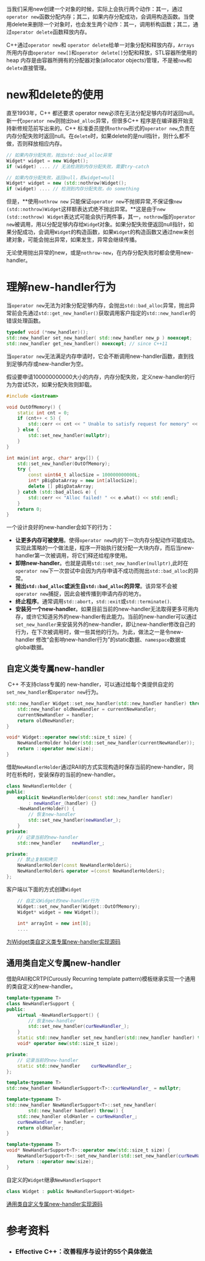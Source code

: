 当我们采用new创建一个对象的时候，实际上会执行两个动作：其一，通过`operator new`函数分配内存；其二，如果内存分配成功，会调用构造函数。当使用delete来删除一个对象时，也会发生两个动作：其一，调用析构函数；其二，通过`operator delete`函数释放内存。

C++通过`operator new`和 `operator delete`给单一对象分配和释放内存，`Arrays `所用内存由`operator new[]`和`operator delete[]`分配和释放，STL容器所使用的 heap 内存是由容器所拥有的分配器对象(allocator objects)管理，不是被`new`和`delete`直接管理。

# new和delete的使用

直至1993年，C++ 都还要求 operator new必须在无法分配足够内存时返回null。新一代`operator new`则抛出`bad_alloc`异常，但很多C++ 程序是在编译器开始支持新修规范前写出来的。C++ 标准委员提供`nothrow`形式的`operator new`,负责在内存分配失败时返回null。在`delete`时，如果delete的是null指针，则什么都不做，否则释放相应内存。

```C++
// 如果内存分配失败，抛出std::bad_alloc异常
Widget* widget = new Widget();
if (widget) .... // 无法检测到内存分配失败，需要try-catch

// 如果内存分配失败，返回null，即widget=null
Widget* widget = new (std::nothrow)Widget();
if (widget) .... // 检测到内存分配失败，do something
```

但是，**使用`nothrow new` 只能保证`operator new`不抛掷异常,不保证像`new (std::nothrow)Widget`这样额表达式绝不抛出异常。**这是由于`new (std::nothrow) Widget`表达式可能会执行两件事，其一，`nothrow`版的`operator new`被调用，用以分配足够内存给`Widge`t对象。如果分配失败便返回null指针，如果分配成功，会调用`Widget`的构造函数，如果`Widget`的构造函数又通过new来创建对象，可能会抛出异常，如果发生，异常会继续传播。

无论使用抛出异常的new，或是`nothrow-new`，在内存分配失败时都会使用new-handler。

# 理解new-handler行为

当`operator new`无法为对象分配足够内存，会抛出`std::bad_alloc`异常，抛出异常前会先通过`std::get_new_handler()`获取调用客户指定的`std::new_handler`的错误处理函数。

```C++
typedef void (*new_handler)();
std::new_handler set_new_handler( std::new_handler new_p ) noexcept;
std::new_handler get_new_handler() noexcept; // since C++11
```

当`operator new`无法满足内存申请时，它会不断调用new-handler函数，直到找到足够内存或new-handler为空。

假设要申请100000000000大小的内存，内存分配失败，定义new-handler的行为为尝试5次，如果分配失败则卸载。

```C++
#include <iostream>

void OutOfMemory() {
    static int cnt = 0;
    if (cnt++ < 5) {
        std::cerr << cnt << " Unable to satisfy request for memory" << std::endl;
    } else {
        std::set_new_handler(nullptr);
    }
}

int main(int argc, char* argv[]) {
    std::set_new_handler(OutOfMemory);
    try {
        const uint64_t allocSize = 100000000000L;
        int* pBigDataArray = new int[allocSize];
        delete [] pBigDataArray;
    } catch (std::bad_alloc& e) {
        std::cerr << "Alloc failed! " << e.what() << std::endl;
    }
    return 0;
}
```

一个设计良好的new-handler会如下的行为：

- **让更多内存可被使用**。使得`operator new`内的下一次内存分配动作可能成功。实现此策略的一个做法是，程序一开始执行就分配一大块内存，而后当new-handler第一次被调用，将它们释还给程序使用。
- **卸除new-handler**。也就是调用`std::set_new_handler(nullptr)`,此时在`operator new`下一次尝试中会因为内存申请不成功而抛出`std::bad_alloc`的异常。
- **抛出`std::bad_alloc`或派生自`std::bad_alloc`的异常**。该异常不会被`operator new`捕捉，因此会被传播到申请内存的地方。
- **终止程序**。通常调用`std::abort`，`std::exit`或`std::terminate()`.
- **安装另一个new-handler**。如果目前当前的new-handler无法取得更多可用内存，或许它知道另外的new-handler有此能力。当前的new-handler可以通过`set_new_handler`来安装另外的new-handler，即让new-handler修改自己的行为，在下次被调用时，做一些其他的行为。为此，做法之一是令new-handler 修改“会影响new-handler行为”的static数据、`namespace`数据或global数据。

## 自定义类专属new-handler

​	C++ 不支持class专属的 new-handler，可以通过给每个类提供自定的`set_new_handler`和`operator new`行为。

```C++
std::new_handler Widget::set_new_handler(std::new_handler handler) throw() {
    std::new_handler oldNewHandler = currentNewHandler;
    currentNewHandler = handler;
    return oldNewHandler;
}

void* Widget::operator new(std::size_t size) {
    NewHandlerHolder holder(std::set_new_handler(currentNewHandler));
    return ::operator new(size);
}
```

借助`NewHandlerHolder`通过RAII的方式实现构造时保存当前的new-handler，同时在析构时，安装保存的当前的new-handler。

```C++
class NewHandlerHolder {
public:
    explicit NewHandlerHolder(const std::new_handler handler)
        : newHandler_(handler) {}
    ~NewHandlerHolder() {
        // 恢复new-handler
        std::set_new_handler(newHandler_);
    }
private:
    // 记录当前的new-handler
    std::new_handler    newHandler_;

private:
    // 禁止复制和拷贝
    NewHandlerHolder(const NewHandlerHolder&);
    NewHandlerHolder& operator =(const NewHandlerHolder&);
};
```

客户端以下面的方式创建`Widget`

```C++
    // 自定义Widget的new-handler行为
    Widget::set_new_handler(Widget::OutOfMemory);
    Widget* widget = new Widget();
	
	int* arrayInt = new int[8];
	....
```

[为Widget类自定义类专属new-handler实现源码](https://github.com/DepInjoy/geektime/blob/main/ProgramLanguage/CPP/MemManager/Specific_NewHandler.cpp)

## 通用类自定义专属new-handler

借助RAII和CRTP(Curously Recurring template pattern)模板继承实现一个通用的类自定义的new-handler。

```C++
template<typename T>
class NewHandlerSupport {
public:
    virtual ~NewHandlerSupport() {
        // 恢复new-handler
        std::set_new_handler(curNewHandler_);
    }
    static std::new_handler set_new_handler(std::new_handler handler) throw();
    void* operator new(std::size_t size);

private:
    // 记录当前的new-handler
    static std::new_handler    curNewHandler_;
};

template<typename T>
std::new_handler NewHandlerSupport<T>::curNewHandler_ = nullptr;

template<typename T>
std::new_handler NewHandlerSupport<T>::set_new_handler(
        std::new_handler handler) throw() {
    std::new_handler oldHanler = curNewHandler_;
    curNewHandler_ = handler;
    return oldHanler;
}

template<typename T>
void* NewHandlerSupport<T>::operator new(std::size_t size) {
    NewHandlerSupport<T>::set_new_handler(std::set_new_handler(curNewHandler_));
    return ::operator new(size);
}
```

自定义的`Widget`继承`NewHandlerSupport`

```C++
class Widget : public NewHandlerSupport<Widget>
```

[通用类自定义专属new-handler实现源码](https://github.com/DepInjoy/geektime/blob/main/ProgramLanguage/CPP/MemManager/Template_NewHandler.cpp)

# 参考资料

- ### Effective C++：改善程序与设计的55个具体做法